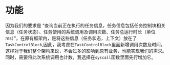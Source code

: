 # 功能
因为我们的要求是 “查询当前正在执行的任务信息，任务信息包括任务控制块相关信息（任务状态）、任务使用的系统调用及调用次数、任务总运行时长（单位ms）”，在原有框架内，是将这些信息（任务状态，上下文）放在了`TaskControlBlock`,因此，我考虑在`TaskControlBlock`里面新增调用次数及时间，这样对于我们整个架构来说，不会过多的影响到原有业务，也能实现我们的需求。
同时，需要将此次系统调用也计数，我选择在`syscall`函数里面先行增加它。
